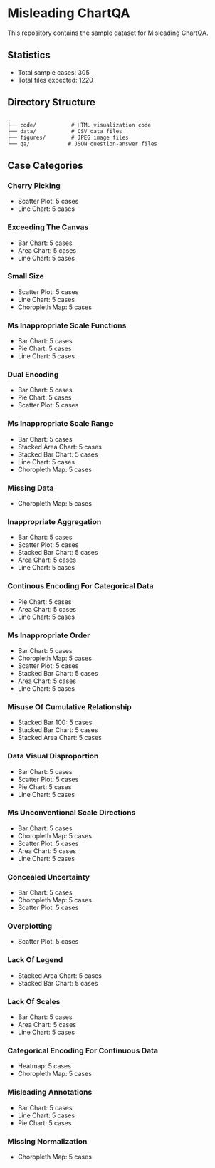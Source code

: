 # Misleading ChartQA

This repository contains the sample dataset for Misleading ChartQA.

## Statistics
- Total sample cases: 305
- Total files expected: 1220

## Directory Structure
```
.
├── code/           # HTML visualization code
├── data/           # CSV data files
├── figures/        # JPEG image files
└── qa/            # JSON question-answer files
```

## Case Categories

### Cherry Picking
- Scatter Plot: 5 cases
- Line Chart: 5 cases

### Exceeding The Canvas
- Bar Chart: 5 cases
- Area Chart: 5 cases
- Line Chart: 5 cases

### Small Size
- Scatter Plot: 5 cases
- Line Chart: 5 cases
- Choropleth Map: 5 cases

### Ms Inappropriate Scale Functions
- Bar Chart: 5 cases
- Pie Chart: 5 cases
- Line Chart: 5 cases

### Dual Encoding
- Bar Chart: 5 cases
- Pie Chart: 5 cases
- Scatter Plot: 5 cases

### Ms Inappropriate Scale Range
- Bar Chart: 5 cases
- Stacked Area Chart: 5 cases
- Stacked Bar Chart: 5 cases
- Line Chart: 5 cases
- Choropleth Map: 5 cases

### Missing Data
- Choropleth Map: 5 cases

### Inappropriate Aggregation
- Bar Chart: 5 cases
- Scatter Plot: 5 cases
- Stacked Bar Chart: 5 cases
- Area Chart: 5 cases
- Line Chart: 5 cases

### Continous Encoding For Categorical Data
- Pie Chart: 5 cases
- Area Chart: 5 cases
- Line Chart: 5 cases

### Ms Inappropriate Order
- Bar Chart: 5 cases
- Choropleth Map: 5 cases
- Scatter Plot: 5 cases
- Stacked Bar Chart: 5 cases
- Area Chart: 5 cases
- Line Chart: 5 cases

### Misuse Of Cumulative Relationship
- Stacked Bar 100: 5 cases
- Stacked Bar Chart: 5 cases
- Stacked Area Chart: 5 cases

### Data Visual Disproportion
- Bar Chart: 5 cases
- Scatter Plot: 5 cases
- Pie Chart: 5 cases
- Line Chart: 5 cases

### Ms Unconventional Scale Directions
- Bar Chart: 5 cases
- Choropleth Map: 5 cases
- Scatter Plot: 5 cases
- Area Chart: 5 cases
- Line Chart: 5 cases

### Concealed Uncertainty
- Bar Chart: 5 cases
- Choropleth Map: 5 cases
- Scatter Plot: 5 cases

### Overplotting
- Scatter Plot: 5 cases

### Lack Of Legend
- Stacked Area Chart: 5 cases
- Stacked Bar Chart: 5 cases

### Lack Of Scales
- Bar Chart: 5 cases
- Area Chart: 5 cases
- Line Chart: 5 cases

### Categorical Encoding For Continuous Data
- Heatmap: 5 cases
- Choropleth Map: 5 cases

### Misleading Annotations
- Bar Chart: 5 cases
- Line Chart: 5 cases
- Pie Chart: 5 cases

### Missing Normalization
- Choropleth Map: 5 cases
